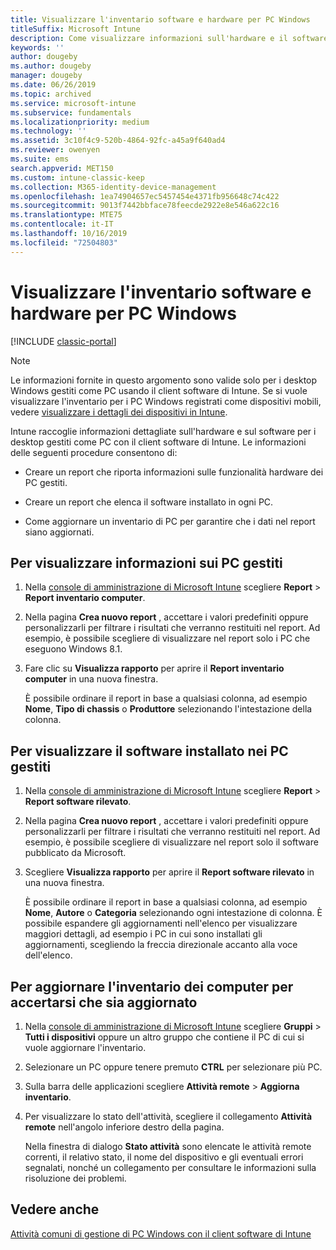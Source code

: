 ```yaml
---
title: Visualizzare l'inventario software e hardware per PC Windows
titleSuffix: Microsoft Intune
description: Come visualizzare informazioni sull'hardware e il software di desktop Windows gestiti come PC con il client software di Intune.
keywords: ''
author: dougeby
ms.author: dougeby
manager: dougeby
ms.date: 06/26/2019
ms.topic: archived
ms.service: microsoft-intune
ms.subservice: fundamentals
ms.localizationpriority: medium
ms.technology: ''
ms.assetid: 3c10f4c9-520b-4864-92fc-a45a9f640ad4
ms.reviewer: owenyen
ms.suite: ems
search.appverid: MET150
ms.custom: intune-classic-keep
ms.collection: M365-identity-device-management
ms.openlocfilehash: 1ea74904657ec5457454e4371fb956648c74c422
ms.sourcegitcommit: 9013f7442bbface78feecde2922e8e546a622c16
ms.translationtype: MTE75
ms.contentlocale: it-IT
ms.lasthandoff: 10/16/2019
ms.locfileid: "72504803"
---
```

# <a name="view-hardware-and-software-inventory-for-windows-pcs"></a>Visualizzare l'inventario software e hardware per PC Windows

[!INCLUDE [classic-portal](../includes/classic-portal.md)]

> [!NOTE]
> Le informazioni fornite in questo argomento sono valide solo per i desktop Windows gestiti come PC usando il client software di Intune. Se si vuole visualizzare l'inventario per i PC Windows registrati come dispositivi mobili, vedere [visualizzare i dettagli dei dispositivi in Intune](../remote-actions/device-inventory.md).

Intune raccoglie informazioni dettagliate sull'hardware e sul software per i desktop gestiti come PC con il client software di Intune. Le informazioni delle seguenti procedure consentono di:

- Creare un report che riporta informazioni sulle funzionalità hardware dei PC gestiti.

- Creare un report che elenca il software installato in ogni PC.

- Come aggiornare un inventario di PC per garantire che i dati nel report siano aggiornati.

## <a name="to-display-information-about-pcs-you-manage"></a>Per visualizzare informazioni sui PC gestiti

1. Nella [console di amministrazione di Microsoft Intune](https://manage.microsoft.com/) scegliere **Report** &gt; **Report inventario computer**.

2. Nella pagina **Crea nuovo report** , accettare i valori predefiniti oppure personalizzarli per filtrare i risultati che verranno restituiti nel report. Ad esempio, è possibile scegliere di visualizzare nel report solo i PC che eseguono Windows 8.1.

3. Fare clic su **Visualizza rapporto** per aprire il **Report inventario computer** in una nuova finestra.

    È possibile ordinare il report in base a qualsiasi colonna, ad esempio **Nome**, **Tipo di chassis** o **Produttore** selezionando l'intestazione della colonna.

## <a name="to-display-software-installed-on-pcs-you-manage"></a>Per visualizzare il software installato nei PC gestiti

1. Nella [console di amministrazione di Microsoft Intune](https://manage.microsoft.com/) scegliere **Report** &gt; **Report software rilevato**.

2. Nella pagina **Crea nuovo report** , accettare i valori predefiniti oppure personalizzarli per filtrare i risultati che verranno restituiti nel report. Ad esempio, è possibile scegliere di visualizzare nel report solo il software pubblicato da Microsoft.

3. Scegliere **Visualizza rapporto** per aprire il **Report software rilevato** in una nuova finestra.

    È possibile ordinare il report in base a qualsiasi colonna, ad esempio **Nome**, **Autore** o **Categoria** selezionando ogni intestazione di colonna. È possibile espandere gli aggiornamenti nell'elenco per visualizzare maggiori dettagli, ad esempio i PC in cui sono installati gli aggiornamenti, scegliendo la freccia direzionale accanto alla voce dell'elenco.

## <a name="to-refresh-computer-inventory-to-ensure-it-is-current"></a>Per aggiornare l'inventario dei computer per accertarsi che sia aggiornato

1. Nella [console di amministrazione di Microsoft Intune](https://manage.microsoft.com/) scegliere **Gruppi** &gt; **Tutti i dispositivi** oppure un altro gruppo che contiene il PC di cui si vuole aggiornare l'inventario.

2. Selezionare un PC oppure tenere premuto **CTRL** per selezionare più PC.

3. Sulla barra delle applicazioni scegliere **Attività remote** &gt; **Aggiorna inventario**.

4. Per visualizzare lo stato dell'attività, scegliere il collegamento **Attività remote** nell'angolo inferiore destro della pagina.

    Nella finestra di dialogo **Stato attività** sono elencate le attività remote correnti, il relativo stato, il nome del dispositivo e gli eventuali errori segnalati, nonché un collegamento per consultare le informazioni sulla risoluzione dei problemi.

## <a name="see-also"></a>Vedere anche

[Attività comuni di gestione di PC Windows con il client software di Intune](common-windows-pc-management-tasks-with-the-microsoft-intune-computer-client.md)
